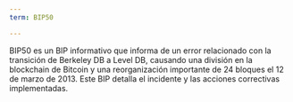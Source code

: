 ```yaml
---
term: BIP50

---
```

BIP50 es un BIP informativo que informa de un error relacionado con la transición de Berkeley DB a Level DB, causando una división en la blockchain de Bitcoin y una reorganización importante de 24 bloques el 12 de marzo de 2013. Este BIP detalla el incidente y las acciones correctivas implementadas.